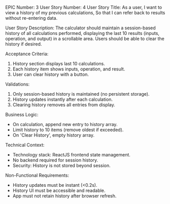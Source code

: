 EPIC Number: 3
User Story Number: 4
User Story Title: As a user, I want to view a history of my previous calculations, So that I can refer back to results without re-entering data.

User Story Description: The calculator should maintain a session-based history of all calculations performed, displaying the last 10 results (inputs, operation, and output) in a scrollable area. Users should be able to clear the history if desired.

Acceptance Criteria:
1. History section displays last 10 calculations.
2. Each history item shows inputs, operation, and result.
3. User can clear history with a button.

Validations:
1. Only session-based history is maintained (no persistent storage).
2. History updates instantly after each calculation.
3. Clearing history removes all entries from display.

Business Logic:
- On calculation, append new entry to history array.
- Limit history to 10 items (remove oldest if exceeded).
- On 'Clear History', empty history array.

Technical Context:
- Technology stack: ReactJS frontend state management.
- No backend required for session history.
- Security: History is not stored beyond session.

Non-Functional Requirements:
- History updates must be instant (<0.2s).
- History UI must be accessible and readable.
- App must not retain history after browser refresh.